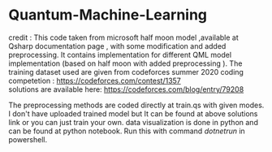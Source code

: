 # Quantum-Machine-Learning
credit : This code taken from microsoft half moon model ,available at Qsharp documentation page , with some modification and added preprocessing.
It contains implementation for different QML model implementation (based on half moon with added preprocessing ).
The training dataset used are given from codeforces summer 2020 coding competetion : https://codeforces.com/contest/1357        
solutions are available here: https://codeforces.com/blog/entry/79208


The preprocessing methods are coded directly at train.qs with given modes.
I don't have uploaded trained model but It can be found at above solutions link or you can just train your own. data visualization is done in python and can be found at python notebook.
Run this with command $dotnet run$ in powershell.
